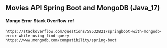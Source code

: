 ## Movies API Spring Boot and MongoDB (Java_17)

#### Mongo Error Stack Overflow ref

`https://stackoverflow.com/questions/59532821/springboot-with-mongodb-error-while-using-find-query` <br>
`https://www.mongodb.com/compatibility/spring-boot`